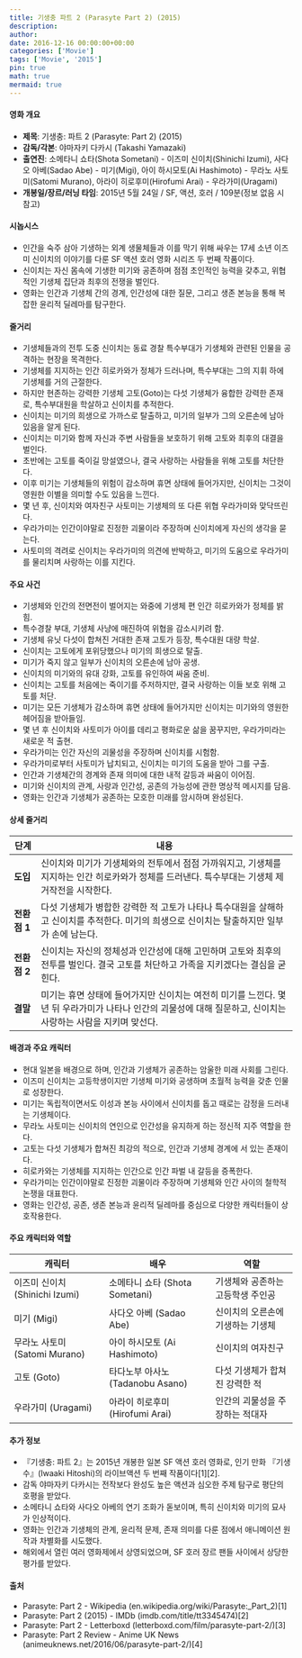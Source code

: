 ```yaml
---
title: 기생충 파트 2 (Parasyte Part 2) (2015)
description: 
author: 
date: 2016-12-16 00:00:00+00:00
categories: ['Movie']
tags: ['Movie', '2015']
pin: true
math: true
mermaid: true
---
```

#### 영화 개요

- **제목**: 기생충: 파트 2 (Parasyte: Part 2) (2015)  
- **감독/각본**: 야마자키 다카시 (Takashi Yamazaki)  
- **출연진**: 소메타니 쇼타(Shota Sometani) - 이즈미 신이치(Shinichi Izumi), 사다오 아베(Sadao Abe) - 미기(Migi), 아이 하시모토(Ai Hashimoto) - 무라노 사토미(Satomi Murano), 아라이 히로후미(Hirofumi Arai) - 우라가미(Uragami)  
- **개봉일/장르/러닝 타임**: 2015년 5월 24일 / SF, 액션, 호러 / 109분(정보 없음 시 참고)  

#### 시놉시스

- 인간을 숙주 삼아 기생하는 외계 생물체들과 이를 막기 위해 싸우는 17세 소년 이즈미 신이치의 이야기를 다룬 SF 액션 호러 영화 시리즈 두 번째 작품이다.  
- 신이치는 자신 몸속에 기생한 미기와 공존하며 점점 초인적인 능력을 갖추고, 위협적인 기생체 집단과 최후의 전쟁을 벌인다.  
- 영화는 인간과 기생체 간의 경계, 인간성에 대한 질문, 그리고 생존 본능을 통해 복잡한 윤리적 딜레마를 탐구한다.  

#### 줄거리

- 기생체들과의 전투 도중 신이치는 동료 경찰 특수부대가 기생체와 관련된 인물을 공격하는 현장을 목격한다.  
- 기생체를 지지하는 인간 히로카와가 정체가 드러나며, 특수부대는 그의 지휘 하에 기생체를 거의 근절한다.  
- 하지만 현존하는 강력한 기생체 고토(Goto)는 다섯 기생체가 융합한 강력한 존재로, 특수부대원을 학살하고 신이치를 추적한다.  
- 신이치는 미기의 희생으로 가까스로 탈출하고, 미기의 일부가 그의 오른손에 남아 있음을 알게 된다.  
- 신이치는 미기와 함께 자신과 주변 사람들을 보호하기 위해 고토와 최후의 대결을 벌인다.  
- 초반에는 고토를 죽이길 망설였으나, 결국 사랑하는 사람들을 위해 고토를 처단한다.  
- 이후 미기는 기생체들의 위험이 감소하며 휴면 상태에 들어가지만, 신이치는 그것이 영원한 이별을 의미할 수도 있음을 느낀다.  
- 몇 년 후, 신이치와 여자친구 사토미는 기생체의 또 다른 위협 우라가미와 맞닥뜨린다.  
- 우라가미는 인간이야말로 진정한 괴물이라 주장하며 신이치에게 자신의 생각을 묻는다.  
- 사토미의 격려로 신이치는 우라가미의 의견에 반박하고, 미기의 도움으로 우라가미를 물리치며 사랑하는 이를 지킨다.  

#### 주요 사건

- 기생체와 인간의 전면전이 벌어지는 와중에 기생체 편 인간 히로카와가 정체를 밝힘.  
- 특수경찰 부대, 기생체 사냥에 매진하여 위협을 감소시키려 함.  
- 기생체 유닛 다섯이 합쳐진 거대한 존재 고토가 등장, 특수대원 대량 학살.  
- 신이치는 고토에게 포위당했으나 미기의 희생으로 탈출.  
- 미기가 죽지 않고 일부가 신이치의 오른손에 남아 공생.  
- 신이치의 미기와의 유대 강화, 고토를 유인하여 싸움 준비.  
- 신이치는 고토를 처음에는 죽이기를 주저하지만, 결국 사랑하는 이들 보호 위해 고토를 처단.  
- 미기는 모든 기생체가 감소하며 휴면 상태에 들어가지만 신이치는 미기와의 영원한 헤어짐을 받아들임.  
- 몇 년 후 신이치와 사토미가 아이를 데리고 평화로운 삶을 꿈꾸지만, 우라가미라는 새로운 적 출현.  
- 우라가미는 인간 자신의 괴물성을 주장하며 신이치를 시험함.  
- 우라가미로부터 사토미가 납치되고, 신이치는 미기의 도움을 받아 그를 구출.  
- 인간과 기생체간의 경계와 존재 의미에 대한 내적 갈등과 싸움이 이어짐.  
- 미기와 신이치의 관계, 사랑과 인간성, 공존의 가능성에 관한 명상적 메시지를 담음.  
- 영화는 인간과 기생체가 공존하는 모호한 미래를 암시하며 완성된다.  

#### 상세 줄거리

| **단계**  | **내용** |
|-----------|----------|
| **도입**  | 신이치와 미기가 기생체와의 전투에서 점점 가까워지고, 기생체를 지지하는 인간 히로카와가 정체를 드러낸다. 특수부대는 기생체 제거작전을 시작한다. |
| **전환점 1** | 다섯 기생체가 병합한 강력한 적 고토가 나타나 특수대원을 살해하고 신이치를 추적한다. 미기의 희생으로 신이치는 탈출하지만 일부가 손에 남는다. |
| **전환점 2** | 신이치는 자신의 정체성과 인간성에 대해 고민하며 고토와 최후의 전투를 벌인다. 결국 고토를 처단하고 가족을 지키겠다는 결심을 굳힌다. |
| **결말**  | 미기는 휴면 상태에 들어가지만 신이치는 여전히 미기를 느낀다. 몇 년 뒤 우라가미가 나타나 인간의 괴물성에 대해 질문하고, 신이치는 사랑하는 사람을 지키며 맞선다. |

#### 배경과 주요 캐릭터

- 현대 일본을 배경으로 하며, 인간과 기생체가 공존하는 암울한 미래 사회를 그린다.  
- 이즈미 신이치는 고등학생이지만 기생체 미기와 공생하며 초월적 능력을 갖춘 인물로 성장한다.  
- 미기는 독립적이면서도 이성과 본능 사이에서 신이치를 돕고 때로는 감정을 드러내는 기생체이다.  
- 무라노 사토미는 신이치의 연인으로 인간성을 유지하게 하는 정신적 지주 역할을 한다.  
- 고토는 다섯 기생체가 합쳐진 최강의 적으로, 인간과 기생체 경계에 서 있는 존재이다.  
- 히로카와는 기생체를 지지하는 인간으로 인간 파벌 내 갈등을 증폭한다.  
- 우라가미는 인간이야말로 진정한 괴물이라 주장하며 기생체와 인간 사이의 철학적 논쟁을 대표한다.  
- 영화는 인간성, 공존, 생존 본능과 윤리적 딜레마를 중심으로 다양한 캐릭터들이 상호작용한다.  

#### 주요 캐릭터와 역할

| **캐릭터**         | **배우**             | **역할**                           |
|--------------------|----------------------|----------------------------------|
| 이즈미 신이치 (Shinichi Izumi) | 소메타니 쇼타 (Shota Sometani) | 기생체와 공존하는 고등학생 주인공     |
| 미기 (Migi)         | 사다오 아베 (Sadao Abe)          | 신이치의 오른손에 기생하는 기생체    |
| 무라노 사토미 (Satomi Murano) | 아이 하시모토 (Ai Hashimoto)     | 신이치의 여자친구                   |
| 고토 (Goto)         | 타다노부 아사노 (Tadanobu Asano) | 다섯 기생체가 합쳐진 강력한 적         |
| 우라가미 (Uragami)   | 아라이 히로후미 (Hirofumi Arai)  | 인간의 괴물성을 주장하는 적대자       |

#### 추가 정보

- 『기생충: 파트 2』는 2015년 개봉한 일본 SF 액션 호러 영화로, 인기 만화 『기생수』(Iwaaki Hitoshi)의 라이브액션 두 번째 작품이다[1][2].  
- 감독 야마자키 다카시는 전작보다 완성도 높은 액션과 심오한 주제 탐구로 평단의 호평을 받았다.  
- 소메타니 쇼타와 사다오 아베의 연기 조화가 돋보이며, 특히 신이치와 미기의 묘사가 인상적이다.  
- 영화는 인간과 기생체의 관계, 윤리적 문제, 존재 의미를 다룬 점에서 애니메이션 원작과 차별화를 시도했다.  
- 해외에서 열린 여러 영화제에서 상영되었으며, SF 호러 장르 팬들 사이에서 상당한 평가를 받았다.  

#### 출처

- Parasyte: Part 2 - Wikipedia (en.wikipedia.org/wiki/Parasyte:_Part_2)[1]  
- Parasyte: Part 2 (2015) - IMDb (imdb.com/title/tt3345474)[2]  
- Parasyte: Part 2 - Letterboxd (letterboxd.com/film/parasyte-part-2/)[3]  
- Parasyte: Part 2 Review - Anime UK News (animeuknews.net/2016/06/parasyte-part-2/)[4]
